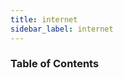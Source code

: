```yaml
---
title: internet
sidebar_label: internet
---
```

<!-- Generated by documentation.js. Update this documentation by updating the source code. -->

### Table of Contents
